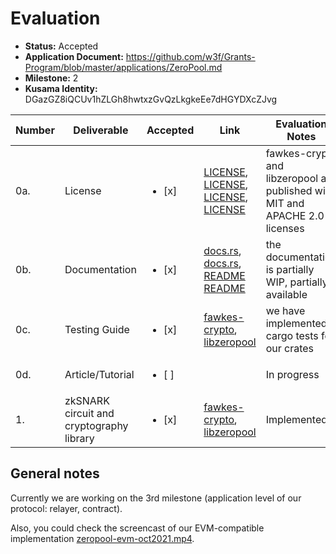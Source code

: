 # Evaluation



- **Status:** Accepted
- **Application Document:** https://github.com/w3f/Grants-Program/blob/master/applications/ZeroPool.md
- **Milestone:** 2
- **Kusama Identity:** DGazGZ8iQCUv1hZLGh8hwtxzGvQzLkgkeEe7dHGYDXcZJvg


| Number | Deliverable | Accepted | Link | Evaluation Notes |
| ------ | ----------- | -------- | ---- |----------------- |
| 0a. | License |<ul><li>[x] </li></ul>|[LICENSE](https://github.com/zeropoolnetwork/fawkes-crypto/blob/190c1541de416ca4b634a54b555cd3f23f3a20e5/LICENSE-APACHE), [LICENSE](https://github.com/zeropoolnetwork/fawkes-crypto/blob/190c1541de416ca4b634a54b555cd3f23f3a20e5/LICENSE-MIT), [LICENSE](https://github.com/zeropoolnetwork/libzeropool/blob/beae8527536bd03a22e4d110de10079d096f9b55/LICENSE-APACHE), [LICENSE](https://github.com/zeropoolnetwork/fawkes-crypto/blob/190c1541de416ca4b634a54b555cd3f23f3a20e5/LICENSE-MIT)| fawkes-crypto and libzeropool are published with MIT and APACHE 2.0 licenses|
| 0b.  | Documentation |<ul><li>[x] </li></ul>| [docs.rs](https://docs.rs/libzeropool/0.5.2/libzeropool/), [docs.rs](https://docs.rs/fawkes-crypto/4.3.0/fawkes_crypto/), [README](https://github.com/zeropoolnetwork/libzeropool/blob/beae8527536bd03a22e4d110de10079d096f9b55/README.md) [README](https://github.com/zeropoolnetwork/fawkes-crypto/blob/190c1541de416ca4b634a54b555cd3f23f3a20e5/README.md) | the documentation is partially WIP, partially available |
| 0c. | Testing Guide |<ul><li>[x] </li></ul>|[fawkes-crypto](https://github.com/zeropoolnetwork/fawkes-crypto), [libzeropool](https://github.com/zeropoolnetwork/libzeropool)| we have implemented cargo tests for our crates |
| 0d. | Article/Tutorial | <ul><li>[ ] </li></ul>| | In progress |
| 1. | zkSNARK circuit and cryptography library | <ul><li>[x] </li></ul>|  [fawkes-crypto](https://github.com/zeropoolnetwork/fawkes-crypto), [libzeropool](https://github.com/zeropoolnetwork/libzeropool) | Implemented |

## General notes

Currently we are working on the 3rd milestone (application level of our protocol: relayer, contract). 

Also, you could check the screencast of our EVM-compatible implementation [zeropool-evm-oct2021.mp4](https://mega.nz/file/sZohEaBI#U2jKFgIopw3_bX1nEAhTCBLPkFUZiCKpxFvfo9EXaLA).
